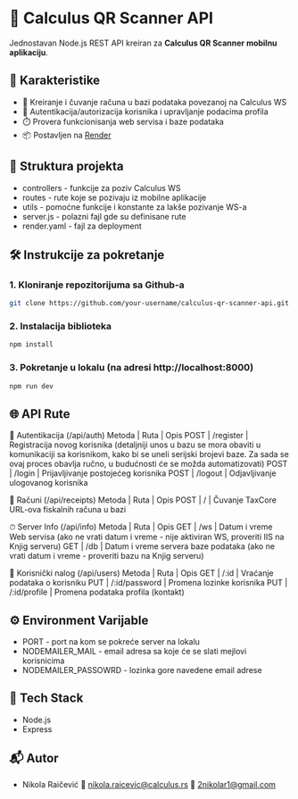 # 📲 Calculus QR Scanner API

Jednostavan Node.js REST API kreiran za **Calculus QR Scanner mobilnu aplikaciju**.

## 🚀 Karakteristike

- 🧾 Kreiranje i čuvanje računa u bazi podataka povezanoj na Calculus WS
- 👤 Autentikacija/autorizacija korisnika i upravljanje podacima profila
- ⏱️ Provera funkcionisanja web servisa i baze podataka
- 📦 Postavljen na [Render](https://render.com)

## 📁 Struktura projekta

- controllers - funkcije za poziv Calculus WS
- routes - rute koje se pozivaju iz mobilne aplikacije
- utils - pomoćne funkcije i konstante za lakše pozivanje WS-a
- server.js - polazni fajl gde su definisane rute
- render.yaml - fajl za deployment

## 🛠️ Instrukcije za pokretanje

### 1. Kloniranje repozitorijuma sa Github-a

```bash
git clone https://github.com/your-username/calculus-qr-scanner-api.git
```

### 2. Instalacija biblioteka

```bash
npm install
```

### 3. Pokretanje u lokalu (na adresi http://localhost:8000)

```bash
npm run dev
```

## 🌐 API Rute

🔐 Autentikacija (/api/auth)
Metoda | Ruta | Opis
POST | /register | Registracija novog korisnika (detaljniji unos u bazu se mora obaviti u komunikaciji sa korisnikom, kako bi se uneli serijski brojevi baze. Za sada se ovaj proces obavlja ručno, u budućnosti će se možda automatizovati)
POST | /login | Prijavljivanje postojećeg korisnika
POST | /logout | Odjavljivanje ulogovanog korisnika

🧾 Računi (/api/receipts)
Metoda | Ruta | Opis
POST | / | Čuvanje TaxCore URL-ova fiskalnih računa u bazi

⏱ Server Info (/api/info)
Metoda | Ruta | Opis
GET | /ws | Datum i vreme Web servisa (ako ne vrati datum i vreme - nije aktiviran WS, proveriti IIS na Knjig serveru)
GET | /db | Datum i vreme servera baze podataka (ako ne vrati datum i vreme - proveriti bazu na Knjig serveru)

👤 Korisnički nalog (/api/users)
Metoda | Ruta | Opis
GET | /:id | Vraćanje podataka o korisniku
PUT | /:id/password | Promena lozinke korisnika
PUT | /:id/profile | Promena podataka profila (kontakt)

## ⚙️ Environment Varijable

- PORT - port na kom se pokreće server na lokalu
- NODEMAILER_MAIL - email adresa sa koje će se slati mejlovi korisnicima
- NODEMAILER_PASSOWRD - lozinka gore navedene email adrese

## 🧩 Tech Stack

- Node.js
- Express

## 📬 Autor

- Nikola Raičević
  📧 nikola.raicevic@calculus.rs
  📧 2nikolar1@gmail.com
